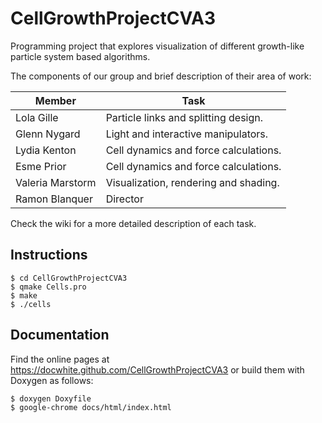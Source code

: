# CellGrowthProjectCVA3

Programming project that explores visualization of different growth-like
particle system based algorithms.

The components of our group and brief description of their area of work:

Member           | Task
---------------- | -------------------------------------
Lola Gille       | Particle links and splitting design.
Glenn Nygard     | Light and interactive manipulators.
Lydia Kenton     | Cell dynamics and force calculations.
Esme Prior       | Cell dynamics and force calculations.
Valeria Marstorm | Visualization, rendering and shading.
Ramon Blanquer   | Director

Check the wiki for a more detailed description of each task.

## Instructions

```
$ cd CellGrowthProjectCVA3
$ qmake Cells.pro
$ make
$ ./cells
```

## Documentation

Find the online pages at https://docwhite.github.com/CellGrowthProjectCVA3 or
build them with Doxygen as follows:

```
$ doxygen Doxyfile
$ google-chrome docs/html/index.html
```
